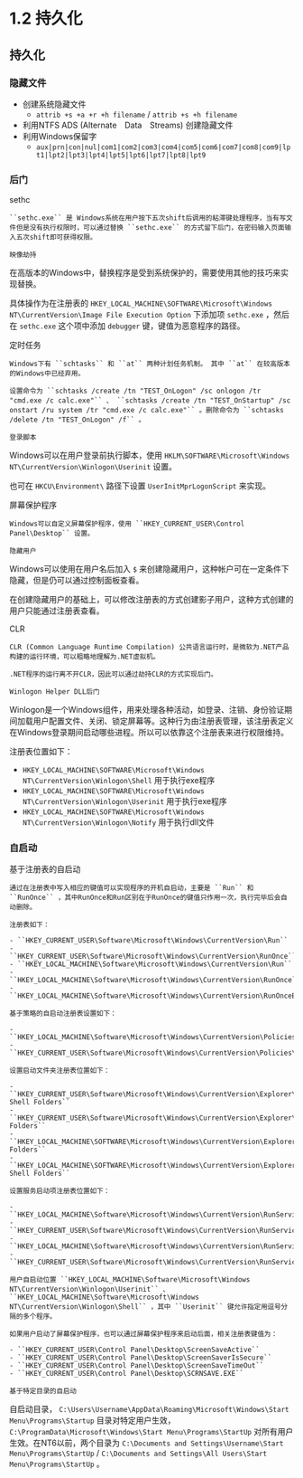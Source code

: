 # 1.2 持久化

## 持久化

### 隐藏文件

* 创建系统隐藏文件
  * `attrib +s +a +r +h filename` / `attrib +s +h filename`
* 利用NTFS ADS (Alternate　Data　Streams) 创建隐藏文件
* 利用Windows保留字
  * `aux|prn|con|nul|com1|com2|com3|com4|com5|com6|com7|com8|com9|lpt1|lpt2|lpt3|lpt4|lpt5|lpt6|lpt7|lpt8|lpt9`

### 后门

sethc

```
``sethc.exe`` 是 Windows系统在用户按下五次shift后调用的粘滞键处理程序，当有写文件但是没有执行权限时，可以通过替换 ``sethc.exe`` 的方式留下后门，在密码输入页面输入五次shift即可获得权限。

映像劫持
```

在高版本的Windows中，替换程序是受到系统保护的，需要使用其他的技巧来实现替换。

具体操作为在注册表的 `HKEY_LOCAL_MACHINE\SOFTWARE\Microsoft\Windows NT\CurrentVersion\Image File Execution Option` 下添加项 `sethc.exe` ，然后在 `sethc.exe` 这个项中添加 `debugger` 键，键值为恶意程序的路径。

定时任务

```
Windows下有 ``schtasks`` 和 ``at`` 两种计划任务机制。 其中 ``at`` 在较高版本的Windows中已经弃用。

设置命令为 ``schtasks /create /tn "TEST_OnLogon" /sc onlogon /tr "cmd.exe /c calc.exe"`` 、 ``schtasks /create /tn "TEST_OnStartup" /sc onstart /ru system /tr "cmd.exe /c calc.exe"`` 。删除命令为 ``schtasks /delete /tn "TEST_OnLogon" /f`` 。

登录脚本
```

Windows可以在用户登录前执行脚本，使用 `HKLM\SOFTWARE\Microsoft\Windows NT\CurrentVersion\Winlogon\Userinit` 设置。

也可在 `HKCU\Environment\` 路径下设置 `UserInitMprLogonScript` 来实现。

屏幕保护程序

```
Windows可以自定义屏幕保护程序，使用 ``HKEY_CURRENT_USER\Control Panel\Desktop`` 设置。

隐藏用户
```

Windows可以使用在用户名后加入 `$` 来创建隐藏用户，这种帐户可在一定条件下隐藏，但是仍可以通过控制面板查看。

在创建隐藏用户的基础上，可以修改注册表的方式创建影子用户，这种方式创建的用户只能通过注册表查看。

CLR

```
CLR (Common Language Runtime Compilation) 公共语言运行时，是微软为.NET产品构建的运行环境，可以粗略地理解为.NET虚拟机。

.NET程序的运行离不开CLR，因此可以通过劫持CLR的方式实现后门。

Winlogon Helper DLL后门
```

Winlogon是一个Windows组件，用来处理各种活动，如登录、注销、身份验证期间加载用户配置文件、关闭、锁定屏幕等。这种行为由注册表管理，该注册表定义在Windows登录期间启动哪些进程。所以可以依靠这个注册表来进行权限维持。

注册表位置如下：

* `HKEY_LOCAL_MACHINE\SOFTWARE\Microsoft\Windows NT\CurrentVersion\Winlogon\Shell` 用于执行exe程序
* `HKEY_LOCAL_MACHINE\SOFTWARE\Microsoft\Windows NT\CurrentVersion\Winlogon\Userinit` 用于执行exe程序
* `HKEY_LOCAL_MACHINE\SOFTWARE\Microsoft\Windows NT\CurrentVersion\Winlogon\Notify` 用于执行dll文件

### 自启动

基于注册表的自启动

```
通过在注册表中写入相应的键值可以实现程序的开机自启动，主要是 ``Run`` 和 ``RunOnce`` ，其中RunOnce和Run区别在于RunOnce的键值只作用一次，执行完毕后会自动删除。

注册表如下：

- ``HKEY_CURRENT_USER\Software\Microsoft\Windows\CurrentVersion\Run``
- ``HKEY_CURRENT_USER\Software\Microsoft\Windows\CurrentVersion\RunOnce``
- ``HKEY_LOCAL_MACHINE\Software\Microsoft\Windows\CurrentVersion\Run``
- ``HKEY_LOCAL_MACHINE\Software\Microsoft\Windows\CurrentVersion\RunOnce``
- ``HKEY_LOCAL_MACHINE\Software\Microsoft\Windows\CurrentVersion\RunOnceEx``

基于策略的自启动注册表设置如下：

- ``HKEY_LOCAL_MACHINE\Software\Microsoft\Windows\CurrentVersion\Policies\Explorer\Run``
- ``HKEY_CURRENT_USER\Software\Microsoft\Windows\CurrentVersion\Policies\Explorer\Run``

设置启动文件夹注册表位置如下：

- ``HKEY_CURRENT_USER\Software\Microsoft\Windows\CurrentVersion\Explorer\User Shell Folders``
- ``HKEY_CURRENT_USER\Software\Microsoft\Windows\CurrentVersion\Explorer\Shell Folders``
- ``HKEY_LOCAL_MACHINE\SOFTWARE\Microsoft\Windows\CurrentVersion\Explorer\Shell Folders``
- ``HKEY_LOCAL_MACHINE\SOFTWARE\Microsoft\Windows\CurrentVersion\Explorer\User Shell Folders``

设置服务启动项注册表位置如下：

- ``HKEY_LOCAL_MACHINE\Software\Microsoft\Windows\CurrentVersion\RunServicesOnce``
- ``HKEY_CURRENT_USER\Software\Microsoft\Windows\CurrentVersion\RunServicesOnce``
- ``HKEY_LOCAL_MACHINE\Software\Microsoft\Windows\CurrentVersion\RunServices``
- ``HKEY_CURRENT_USER\Software\Microsoft\Windows\CurrentVersion\RunServices``

用户自启动位置 ``HKEY_LOCAL_MACHINE\Software\Microsoft\Windows NT\CurrentVersion\Winlogon\Userinit`` 、 ``HKEY_LOCAL_MACHINE\Software\Microsoft\Windows NT\CurrentVersion\Winlogon\Shell`` ，其中 ``Userinit`` 键允许指定用逗号分隔的多个程序。

如果用户启动了屏幕保护程序，也可以通过屏幕保护程序来启动后面，相关注册表键值为：

- ``HKEY_CURRENT_USER\Control Panel\Desktop\ScreenSaveActive``
- ``HKEY_CURRENT_USER\Control Panel\Desktop\ScreenSaverIsSecure``
- ``HKEY_CURRENT_USER\Control Panel\Desktop\ScreenSaveTimeOut``
- ``HKEY_CURRENT_USER\Control Panel\Desktop\SCRNSAVE.EXE``

基于特定目录的自启动
```

自启动目录， `C:\Users\Username\AppData\Roaming\Microsoft\Windows\Start Menu\Programs\Startup` 目录对特定用户生效， `C:\ProgramData\Microsoft\Windows\Start Menu\Programs\StartUp` 对所有用户生效。在NT6以前，两个目录为 `C:\Documents and Settings\Username\Start Menu\Programs\StartUp` / `C:\Documents and Settings\All Users\Start Menu\Programs\StartUp` 。

